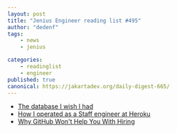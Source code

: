 ```yaml
---
layout: post
title: "Jenius Engineer reading list #495"
author: "dedenf"
tags:
    - news
    - jenius

categories:
    - readinglist
    - engineer
published: true
canonical: https://jakartadev.org/daily-digest-665/
---
```


- [The database I wish I had](https://euandre.org/2020/08/31/the-database-i-wish-i-had.html)
- [How I operated as a Staff engineer at Heroku](https://amyunger.com/blog/2020/09/10/staff-engineer-at-heroku.html)
- [Why GitHub Won't Help You With Hiring](https://www.benfrederickson.com/github-wont-help-with-hiring/)
